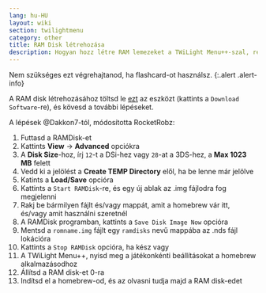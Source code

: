 ```yaml
---
lang: hu-HU
layout: wiki
section: twilightmenu
category: other
title: RAM Disk létrehozása
description: Hogyan hozz létre RAM lemezeket a TWiLight Menu++-szal, régi DS homebrew használatához
---
```


Nem szükséges ezt végrehajtanod, ha flashcard-ot használsz.
{:.alert .alert-info}

A RAM disk létrehozásához töltsd le [ezt](http://memory.dataram.com/products-and-services/software/ramdisk#freeware) az eszközt (kattints a `Download Software`-re), és kövesd a további lépéseket.

A lépések @Dakkon7-tól, módosította RocketRobz:

1. Futtasd a RAMDisk-et
1. Kattints **View** -> **Advanced** opciókra
1. A **Disk Size**-hoz, írj `12`-t a DSi-hez vagy `28`-at a 3DS-hez, a **Max 1023 MB** felett
1. Vedd ki a jelölést a **Create TEMP Directory** elől, ha be lenne már jelölve
1. Katints a **Load/Save** opcióra
1. Kattints a `Start RAMDisk`-re, és egy új ablak az .img fájlodra fog megjelenni
1. Rakj be bármilyen fájlt és/vagy mappát, amit a homebrew vár itt, és/vagy amit használni szeretnél
1. A RAMDisk programban, kattints a `Save Disk Image Now` opcióra
1. Mentsd a `romname.img` fájlt egy `ramdisks` nevű mappába az .nds fájl lokációra
1. Kattints a `Stop RAMDisk` opcióra, ha kész vagy
1. A TWiLight Menu++, nyisd meg a játékonkénti beállításokat a homebrew alkalmazásodhoz
1. Állítsd a RAM disk-et 0-ra
1. Indítsd el a homebrew-od, és az olvasni tudja majd a RAM disk-edet
